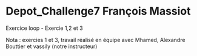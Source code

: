 # Depot_Challenge7 François Massiot

Exercice loop - Exercie 1,2 et 3

Nota : exercies 1 et 3, travail réalisé en équipe avec Mhamed, Alexandre Bouttier et vassily (notre instructeur)


